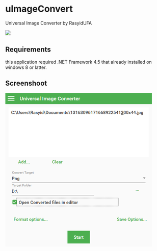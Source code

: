 # uImageConvert
Universal Image Converter by RasyidUFA

<img src="https://img.shields.io/github/issues/rasyidf/uImageConvert.svg?style=flat-square"/>

## Requirements
this application required .NET Framework 4.5 that already installed on windows 8 or latter.

## Screenshoot
<img src="Docs\Images\UIC.png"/>